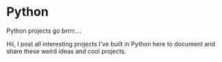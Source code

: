 # Python
Python projects go brrrr....

Hii, I post all interesting projects I've built in Python here to document and share these weird ideas and cool projects.
